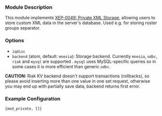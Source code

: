 ### Module Description

This module implements [XEP-0049: Private XML Storage](http://xmpp.org/extensions/xep-0049.html), allowing users to store custom XML data in the server's database. Used e.g. for storing roster groups separator.

### Options

* `iqdisc`
* `backend` (atom, default: `mnesia`): Storage backend. Currently `mnesia`, `odbc`, `riak` and `mysql` are supported . `mysql` uses MySQL-specific queries so in some cases it is more efficient than generic `odbc`.

**CAUTION:**  Riak KV backend doesn't support transactions (rollbacks), so please avoid inserting more than one value in one set request, otherwise you may end up with partially save data, backend returns first error.

### Example Configuration

```
{mod_private, []}
```
